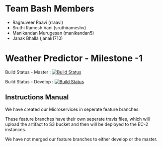 Team Bash Members
==============================
* Raghuveer Raavi (rraavi) 
* Sruthi Ramesh Vani (sruthirameshv) 
* Manikandan Murugesan (manikandan5)
* Janak Bhalla (janak1710)

Weather Predictor - Milestone -1
==============================

Build Status - Master  : [![Build Status](https://travis-ci.org/airavata-courses/TeamBash.svg?branch=master)](https://travis-ci.org/airavata-courses/TeamBash)

Build Status - Develop : [![Build Status](https://travis-ci.org/airavata-courses/TeamBash.svg?branch=Develop)](https://travis-ci.org/airavata-courses/TeamBash)

Instructions Manual
--------------

We have created our Microservices in seperate feature branches.

These feature branches have their own seperate travis files, which will upload the artifact to S3 bucket and then will be deployed to the EC-2 instances.

We have not merged our feature branches to either develop or the master.


